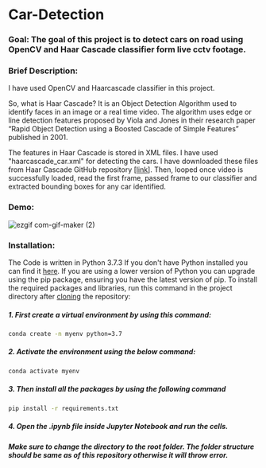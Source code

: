 # Car-Detection

### Goal: The goal of this project is to detect cars on road using OpenCV and Haar Cascade classifier form live cctv footage.

### Brief Description:
I have used OpenCV and Haarcascade classifier in this project. 


So, what is Haar Cascade? 
It is an Object Detection Algorithm used to identify faces in an image or a real time video. 
The algorithm uses edge or line detection features proposed by Viola and Jones in their 
research paper “Rapid Object Detection using a Boosted Cascade of Simple Features” published in 2001.


The features in Haar Cascade is stored in XML files. I have used "haarcascade_car.xml"
for detecting the cars. I have downloaded these files
from Haar Cascade GitHub repository [[link](https://github.com/opencv/opencv/tree/master/data/haarcascades)].
Then, looped once video is successfully loaded, read the first frame, passed frame to our classifier and extracted bounding boxes for any car identified.

### Demo:
![ezgif com-gif-maker (2)](https://user-images.githubusercontent.com/75041273/136672081-9b9f35e0-5e3d-4712-96e0-cb834cef2fea.gif)

### Installation:
The Code is written in Python 3.7.3 If you don't have Python installed you can find it [here](https://www.python.org/downloads/). If you are using a lower version of Python you can upgrade using the pip package, ensuring you have the latest version of pip. To install the required packages and libraries, run this command in the project directory after [cloning](https://www.howtogeek.com/451360/how-to-clone-a-github-repository/) the repository:

##### 1. First create a virtual environment by using this command:
```bash
conda create -n myenv python=3.7
```
##### 2. Activate the environment using the below command:
```bash
conda activate myenv
```
##### 3. Then install all the packages by using the following command
```bash
pip install -r requirements.txt
```
##### 4. Open the .ipynb file inside Jupyter Notebook and run the cells.

##### Make sure to change the directory to the root folder. The folder structure should be same as of this repository otherwise it will throw error. 
